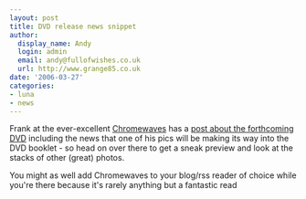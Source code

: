 ```yaml
---
layout: post
title: DVD release news snippet
author:
  display_name: Andy
  login: admin
  email: andy@fullofwishes.co.uk
  url: http://www.grange85.co.uk
date: '2006-03-27'
categories:
- luna
- news
---
```

Frank at the ever-excellent [Chromewaves](https://web.archive.org/web/20060327+/http://www.chromewaves.net) has a
[post about the forthcoming DVD](https://web.archive.org/web/20060327+/http://www.chromewaves.net/?itemid=2160)
including the news that one of his pics will be making its way into the DVD
booklet - so head on over there to get a sneak preview and look at the stacks
of other (great) photos.

You might as well add Chromewaves to your blog/rss reader of choice while
you're there because it's rarely anything but a fantastic read


